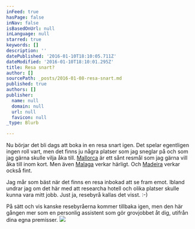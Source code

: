 ```yaml
---
inFeed: true
hasPage: false
inNav: false
isBasedOnUrl: null
inLanguage: null
starred: true
keywords: []
description: ''
datePublished: '2016-01-10T18:10:05.711Z'
dateModified: '2016-01-10T18:10:01.295Z'
title: Resa snart?
author: []
sourcePath: _posts/2016-01-08-resa-snart.md
published: true
authors: []
publisher:
  name: null
  domain: null
  url: null
  favicon: null
_type: Blurb

---
```

Nu börjar det bli dags att boka in en resa snart igen. Det spelar egentligen ingen roll vart, men det finns ju några platser som jag sneglar på och som jag gärna skulle vilja åka till. [Mallorca][0] är ett sånt resmål som jag gärna vill åka till inom kort. Men även [Malaga][1] verkar härligt. Och [Madeira][2] verkar också fint.

Jag mår som bäst när det finns en resa inbokad att se fram emot. Ibland undrar jag om det här med att researcha hotell och olika platser skulle kunna vara mitt jobb. Just ja, resebyrå kallas det visst. :-)

På sätt och vis kanske resebyråerna kommer tillbaka igen, men den här gången mer som en personlig assistent som gör grovjobbet åt dig, utifrån dina egna premisser.
![](https://the-grid-user-content.s3-us-west-2.amazonaws.com/01662b9c-5baa-461b-8467-ac054cf00e6a.jpg)

[0]: http://www.mallorcaspanien.se/
[1]: http://www.malagaspanien.se/
[2]: http://www.madeiraportugal.se/